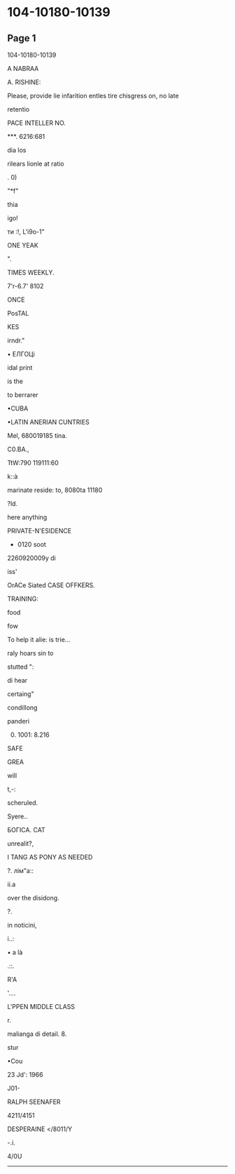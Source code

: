# 104-10180-10139

## Page 1

104-10180-10139

A NABRAA

A. RISHINE:

Please, provide lie infarition entles tire chisgress on, no late

retentio

PACE INTELLER NO.

***. 6216:681

dia los

rilears lionle at ratio

. 0)

"*f"

thia

igo!

ти :!, L'і9о-1"

ONE YEAK

".

TIMES WEEKLY.

7'r-6.7' 8102

ONCE

PosTAL

KES

irndr."

• ЕЛГОЦі

idal print

is the

to berrarer

•CUBA

•LATIN ANERIAN CUNTRIES

Mel, 680019185 tina.

C0.BA.,

TtW:790 119111:60

k::à

marinate reside: to, 8080ta 11180

?ld.

here anything

PRIVATE-N'ESIDENCE

- 0120 soot

2260920009y di

iss'

OrACe Siated CASE OFFKERS.

TRAINING:

food

fow

To help it alie: is trie...

raly hoars sin to

stutted ":

di hear

certaing"

condillong

panderi

0. 1001: 8.216

SAFE

GREA

will

t,-:

scheruled.

Syere..

БОГІСА. САТ

unrealit?,

I TANG AS PONY AS NEEDED

?. лім"а::

ii.a

over the disidong.

?.

in noticini,

i..:

• a là

.::.

R'A

'....

L'PPEN MIDDLE CLASS

r.

malianga di detail. 8.

stur

•Cou

23 Jd': 1966

J01-

RALPH SEENAFER

4211/4151

DESPERAINE </8011/Y

-.i.

4/0U

---

